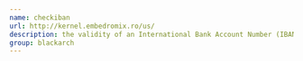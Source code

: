 ```yaml
---
name: checkiban
url: http://kernel.embedromix.ro/us/
description: the validity of an International Bank Account Number (IBAN). URL : http://kernel.embedromix.ro/us/ Groups : blackarch blackarch-misc
group: blackarch
---
```

